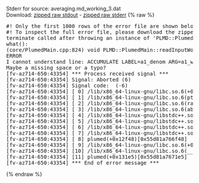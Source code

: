 Stderr for source:  averaging.md_working_3.dat   
Download: [zipped raw stdout](averaging.md_working_3.dat.plumed.stdout.txt.zip) - [zipped raw stderr](averaging.md_working_3.dat.plumed.stderr.txt.zip) 
{% raw %}
<pre>
#! Only the first 1000 rows of the error file are shown below
#! To inspect the full error file, please download the zipped raw stderr file above
terminate called after throwing an instance of 'PLMD::Plumed::ExceptionError'
what():
(core/PlumedMain.cpp:824) void PLMD::PlumedMain::readInputWords(const std::vector<std::__cxx11::basic_string<char> >&)
ERROR
I cannot understand line: ACCUMULATE LABEL=a1_denom ARG=a1_weight STRIDE=1
Maybe a missing space or a typo?
[fv-az714-650:43354] *** Process received signal ***
[fv-az714-650:43354] Signal: Aborted (6)
[fv-az714-650:43354] Signal code:  (-6)
[fv-az714-650:43354] [ 0] /lib/x86_64-linux-gnu/libc.so.6(+0x42520)[0x7f94c9442520]
[fv-az714-650:43354] [ 1] /lib/x86_64-linux-gnu/libc.so.6(pthread_kill+0x12c)[0x7f94c94969fc]
[fv-az714-650:43354] [ 2] /lib/x86_64-linux-gnu/libc.so.6(raise+0x16)[0x7f94c9442476]
[fv-az714-650:43354] [ 3] /lib/x86_64-linux-gnu/libc.so.6(abort+0xd3)[0x7f94c94287f3]
[fv-az714-650:43354] [ 4] /lib/x86_64-linux-gnu/libstdc++.so.6(+0xa2b9e)[0x7f94c98a2b9e]
[fv-az714-650:43354] [ 5] /lib/x86_64-linux-gnu/libstdc++.so.6(+0xae20c)[0x7f94c98ae20c]
[fv-az714-650:43354] [ 6] /lib/x86_64-linux-gnu/libstdc++.so.6(+0xae277)[0x7f94c98ae277]
[fv-az714-650:43354] [ 7] /lib/x86_64-linux-gnu/libstdc++.so.6(__cxa_rethrow+0x4b)[0x7f94c98ae52b]
[fv-az714-650:43354] [ 8] plumed(+0x12f48)[0x55d81a766f48]
[fv-az714-650:43354] [ 9] /lib/x86_64-linux-gnu/libc.so.6(+0x29d90)[0x7f94c9429d90]
[fv-az714-650:43354] [10] /lib/x86_64-linux-gnu/libc.so.6(__libc_start_main+0x80)[0x7f94c9429e40]
[fv-az714-650:43354] [11] plumed(+0x131e5)[0x55d81a7671e5]
[fv-az714-650:43354] *** End of error message ***
</pre>
{% endraw %}
